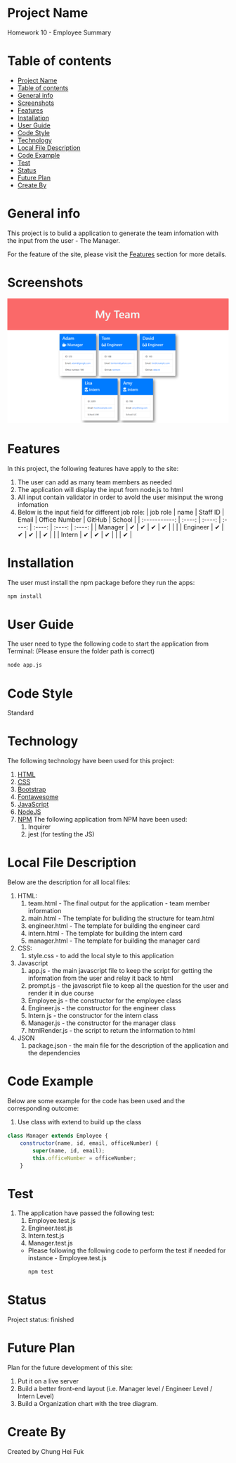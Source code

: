# Project Name

Homework 10 - Employee Summary

# Table of contents

- [Project Name](#project-name)
- [Table of contents](#table-of-contents)
- [General info](#general-info)
- [Screenshots](#screenshots)
- [Features](#features)
- [Installation](#installation)
- [User Guide](#user-guide)
- [Code Style](#code-style)
- [Technology](#technology)
- [Local File Description](#local-file-description)
- [Code Example](#code-example)
- [Test](#test)
- [Status](#status)
- [Future Plan](#future-plan)
- [Create By](#create-by)

# General info

This project is to bulid a application to generate the team infomation with the input from the user - The Manager.

For the feature of the site, please visit the [Features](#features) section for more details.

# Screenshots

![screenshot](https://github.com/rickyfuk/employeesummary/blob/master/assets/images/screenshot.PNG?raw=true)

# Features

In this project, the following features have apply to the site:

1. The user can add as many team members as needed
2. The application will display the input from node.js to html
3. All input contain validator in order to avold the user misinput the wrong infomation
4. Below is the input field for different job role:
   | job role | name | Staff ID | Email | Office Number | GitHub | School |
   | :-----------: | :----: | :----: | :----: | :----: | :----: | :----: |
   | Manager | &#10004; | &#10004; | &#10004; | &#10004; | | |
   | Engineer | &#10004; | &#10004; | &#10004; | | &#10004; | |
   | Intern | &#10004; | &#10004; | &#10004; | | | &#10004; |

# Installation

The user must install the npm package before they run the apps:

```sh
npm install
```

# User Guide

The user need to type the following code to start the application from Terminal:
(Please ensure the folder path is correct)

```sh
node app.js
```

# Code Style

Standard

# Technology

The following technology have been used for this project:

1. [HTML](https://whatwg.org/)
2. [CSS](https://www.w3.org/Style/CSS/)
3. [Bootstrap](https://getbootstrap.com/)
4. [Fontawesome](https://fontawesome.com/)
5. [JavaScript](https://www.javascript.com/)
6. [NodeJS](https://nodejs.org/en/)
7. [NPM](https://www.npmjs.com/)
   The following application from NPM have been used:
   1. Inquirer
   2. jest (for testing the JS)

# Local File Description

Below are the description for all local files:

1. HTML:
   1. team.html - The final output for the application - team member information
   2. main.html - The template for buliding the structure for team.html
   3. engineer.html - The template for building the engineer card
   4. intern.html - The template for building the intern card
   5. manager.html - The template for building the manager card
2. CSS:
   1. style.css - to add the local style to this application
3. Javascript
   1. app.js - the main javascript file to keep the script for getting the information from the user and relay it back to html
   2. prompt.js - the javascript file to keep all the question for the user and render it in due course
   3. Employee.js - the constructor for the employee class
   4. Engineer.js - the constructor for the engineer class
   5. Intern.js - the constructor for the intern class
   6. Manager.js - the constructor for the manager class
   7. htmlRender.js - the script to return the information to html
4. JSON
   1. package.json - the main file for the description of the application and the dependencies

# Code Example

Below are some example for the code has been used and the corresponding outcome:

1. Use class with extend to build up the class

```Javascript
class Manager extends Employee {
	constructor(name, id, email, officeNumber) {
		super(name, id, email);
		this.officeNumber = officeNumber;
	}
```

# Test

1. The application have passed the following test:
   1. Employee.test.js
   2. Engineer.test.js
   3. Intern.test.js
   4. Manager.test.js
   - Please following the following code to perform the test if needed
     for instance - Employee.test.js
     ```sh
     npm test
     ```

# Status

Project status: finished

# Future Plan

Plan for the future development of this site:

1. Put it on a live server
2. Build a better front-end layout (i.e. Manager level / Engineer Level / Intern Level)
3. Build a Organization chart with the tree diagram.

# Create By

Created by Chung Hei Fuk
